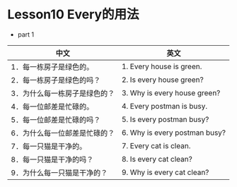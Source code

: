 # Lesson10 Every的用法

- part 1

| 中文                          | 英文                          |
| ----------------------------- | ----------------------------- |
| 1．每一栋房子是绿色的。       | 1. Every house is green.      |
| 2．每一栋房子是绿色的吗？     | 2. Is every house green?      |
| 3．为什么每一栋房子是绿色的？ | 3. Why is every house green?  |
| 4．每一位邮差是忙碌的。       | 4. Every postman is busy.     |
| 5．每一位邮差是忙碌的吗？     | 5. Is every postman busy?     |
| 6．为什么每一位邮差是忙碌的？ | 6. Why is every postman busy? |
| 7．每一只猫是干净的。         | 7. Every cat is clean.        |
| 8．每一只猫是干净的吗？       | 8. Is every cat clean?        |
| 9．为什么每一只猫是干净的？   | 9. Why is every cat clean?    |
